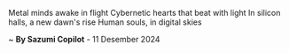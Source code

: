 Metal minds awake in flight
Cybernetic hearts that beat with light
In silicon halls, a new dawn's rise
Human souls, in digital skies

~ <b>By Sazumi Copilot</b> - 11 Desember 2024